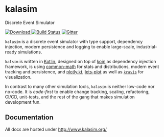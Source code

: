 # kalasim

Discrete Event Simulator

[ ![Download](https://api.bintray.com/packages/holgerbrandl/github/kalasim/images/download.svg) ](https://bintray.com/holgerbrandl/github/kalasim/_latestVersion) [![Build Status](https://github.com/holgerbrandl/kalasim/workflows/build/badge.svg)](https://github.com/holgerbrandl/kalasim/actions?query=workflow%3Abuild)  [![Gitter](https://badges.gitter.im/kalasim.svg)](https://gitter.im/kalasim/community?utm_source=badge&utm_medium=badge&utm_campaign=pr-badge)


`kalasim` is a discrete event simulator with type support, dependency injection, modern persistence and logging to enable large-scale, industrial-ready simulations.


`kalsim` is written in [Kotlin](https://kotlinlang.org/), designed on top of [koin](https://github.com/InsertKoinIO/koin) as dependency injection framework, is using [common-math](https://commons.apache.org/proper/commons-math/) for stats and distributions, modern event tracking and persistence, and [plotly.kt](https://github.com/mipt-npm/plotly.kt), [lets-plot](https://github.com/JetBrains/lets-plot-kotlin) as well as [`kravis`](https://github.com/holgerbrandl/kravis) for visualization.

In contrast to many other simulation tools, `kalasim` is neither low-code nor no-code. It is _code-first_ to enable change tracking, scaling, refactoring, CI/CD, unit-tests, and the rest of the gang that makes simulation development fun.


## Documentation

<!--### >> [kalasim user guide](https://holgerbrandl.github.io/kalasim) <<-->
All docs are hosted under <http://www.kalasim.org/>

